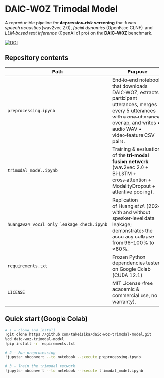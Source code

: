 # DAIC‑WOZ Trimodal Model
A reproducible pipeline for **depression‐risk screening** that fuses  
*speech acoustics* (wav2vec 2.0), *facial dynamics* (OpenFace CLNF), and  
*LLM‑based text inference* (OpenAI o1 pro) on the **DAIC‑WOZ** benchmark.

[![DOI](https://zenodo.org/badge/DOI/10.5281/zenodo.15739862.svg)](https://doi.org/10.5281/zenodo.15739862)

## Repository contents
| Path | Purpose |
|------|---------|
| `preprocessing.ipynb` | End‑to‑end notebook that downloads DAIC‑WOZ, extracts participant utterances, merges every 5 utterances with a one‑utterance overlap, and writes • audio WAV • video‑feature CSV pairs. |
| `trimodal_model.ipynb` | Training & evaluation of the **tri‑modal fusion network**<br> (wav2vec 2.0 + Bi‑LSTM + cross‑attention + ModalityDropout + attentive pooling). |
| `huang2024_vocal_only_leakage_check.ipynb` | Replication of Huang *et al.* (2024) with and without speaker‑level data leakage; demonstrates the accuracy collapse from 96–100 % to ≈60 %. |
| `requirements.txt` | Frozen Python dependencies tested on Google Colab (CUDA 12.1). |
| `LICENSE` | MIT License (free academic & commercial use, no warranty). |

## Quick start (Google Colab)

```bash
# 1 — Clone and install
!git clone https://github.com/takeisika/daic-woz-trimodal-model.git
%cd daic-woz-trimodal-model
!pip install -r requirements.txt

# 2 — Run preprocessing
!jupyter nbconvert --to notebook --execute preprocessing.ipynb

# 3 — Train the trimodal network
!jupyter nbconvert --to notebook --execute trimodal_model.ipynb

